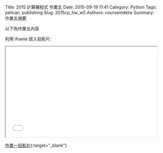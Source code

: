 Title: 2015 計算機程式 作業五
Date: 2015-09-19 11:41
Category: Python
Tags: pelican, publishing
Slug: 2015cp_hw_w5
Authors: coursemdetw
Summary: 作業五摘要

以下為作業五內容

利用 iframe 嵌入投影片:

<iframe src="40423113_cp_w5_p.html" width="500" height="300"></iframe>

[作業一投影片](40423113_cp_w5_p.html){:target="_blank"}

